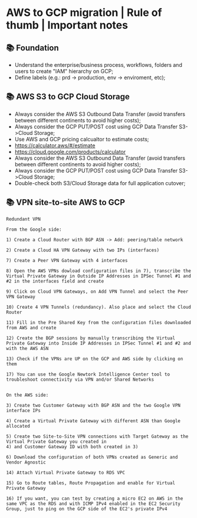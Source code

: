 # AWS to GCP migration | Rule of thumb | Important notes

## 📚 Foundation
- Understand the enterprise/business process, workflows, folders and users to create "IAM" hierarchy on GCP;
- Define labels (e.g.: prd -> production, env -> enviroment, etc);

## 📚 AWS S3 to GCP Cloud Storage
- Always consider the AWS S3 Outbound Data Transfer (avoid transfers between different continents to avoid higher costs);
- Always consider the GCP PUT/POST cost using GCP Data Transfer S3->Cloud Storage;
- Use AWS and GCP pricing calcualtor to estimate costs;
- https://calculator.aws/#/estimate
- https://cloud.google.com/products/calculator
- Always consider the AWS S3 Outbound Data Transfer (avoid transfers between different continents to avoid higher costs);
- Always consider the GCP PUT/POST cost using GCP Data Transfer S3->Cloud Storage;
- Double-check both S3/Cloud Storage data for full application cutover;

## 📚 VPN site-to-site AWS to GCP

```
Redundant VPN

From the Google side:

1) Create a Cloud Router with BGP ASN -> Add: peering/table network

2) Create a Cloud HA VPN Gateway with two IPs (interfaces)

7) Create a Peer VPN Gateway with 4 interfaces

8) Open the AWS VPNs dowload configuration files in 7), transcribe the Virtual Private Gateway in Outside IP Addresses in IPSec Tunnel #1 and #2 in the interfaces field and create

9) Click on Cloud VPN Gateways, on Add VPN Tunnel and select the Peer VPN Gateway

10) Create 4 VPN Tunnels (redundancy). Also place and select the Cloud Router

11) Fill in the Pre Shared Key from the configuration files downloaded from AWS and create

12) Create the BGP sessions by manually transcribing the Virtual Private Gateway into Inside IP Addresses in IPSec Tunnel #1 and #2 and with the AWS ASN

13) Check if the VPNs are UP on the GCP and AWS side by clicking on them

17) You can use the Google Newtork Intelligence Center tool to troubleshoot connectivity via VPN and/or Shared Networks


On the AWS side:

3) Create two Customer Gateway with BGP ASN and the two Google VPN interface IPs

4) Create a Virtual Private Gateway with different ASN than Google allocated

5) Create two Site-to-Site VPN connections with Target Gateway as the Virtual Private Gateway you created in
4) and Customer Gateway ID with both created in 3)

6) Download the configuration of both VPNs created as Generic and Vendor Agnostic

14) Attach Virtual Private Gateway to RDS VPC

15) Go to Route tables, Route Propagation and enable for Virtual Private Gateway

16) If you want, you can test by creating a micro EC2 on AWS in the same VPC as the RDS and with ICMP IPv4 enabled in the EC2 Security Group, just to ping on the GCP side of the EC2's private IPv4
```
